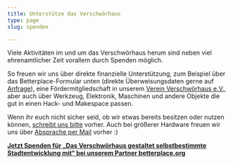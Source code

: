 ```yaml
---
title: Unterstütze das Verschwörhaus
type: page
slug: spenden

---
```


Viele Aktivitäten im und um das Verschwörhaus herum sind neben viel ehrenamtlicher Zeit vorallem durch Spenden möglich.

So freuen wir uns über direkte finanzielle Unterstützung, zum Beispiel über das Betterplace-Formular unten (direkte Überweisungsdaten gerne auf [Anfrage](/kontakt/)), eine Fördermitgliedschaft in unserem [Verein Verschwörhaus e.V.](/verein/), aber auch über Werkzeug, Elektronik, Maschinen und andere Objekte die gut in einen Hack- und Makespace passen. 

Wenn ihr euch nicht sicher seid, ob wir etwas bereits besitzen oder nutzen können, [schreibt uns bitte](/kontakt/) vorher. Auch bei größerer Hardware freuen wir uns über [Absprache per Mail](/kontakt/) vorher :)

<script type="text/javascript">
  var _bp_iframe        = _bp_iframe || {};
  _bp_iframe.project_id = 85727; /* REQUIRED */
  _bp_iframe.lang       = 'de'; /* Language of the form */
  _bp_iframe.width = 600; /* Custom iframe-tag-width, integer */
  _bp_iframe.color = '6c9c2e'; /* Button and banderole color, hex without "#" */
  _bp_iframe.background_color = 'ffffff'; /* Background-color, hex without "#" */
  _bp_iframe.default_amount = 50; /* Donation-amount, integer 1-99 */
  _bp_iframe.recurring_interval = 'single'; /* Interval for recurring donations, string out of single, monthly und yearly */
  _bp_iframe.bottom_logo = true;
  (function() {
    var bp = document.createElement('script'); bp.type = 'text/javascript'; bp.async = true;
    bp.src = 'https://betterplace-assets.betterplace.org/assets/load_donation_iframe.js';
    var s = document.getElementsByTagName('script')[0]; s.parentNode.insertBefore(bp, s);
  })();
</script>
<div id="betterplace_donation_iframe" style="background: transparent url('https://www.betterplace.org/assets/new_spinner.gif') 275px 20px no-repeat;"><strong><a href="https://www.betterplace.org/de/donate/platform/projects/85727-das-verschwoerhaus-gestaltet-selbstbestimmte-stadtentwicklung-mit">Jetzt Spenden für „Das Verschwörhaus gestaltet selbstbestimmte Stadtentwicklung mit“ bei unserem Partner betterplace.org</a></strong></div>

